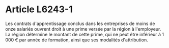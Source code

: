 # Article L6243-1

Les contrats d'apprentissage conclus dans les entreprises de moins de onze salariés ouvrent droit à une prime versée par la région à l'employeur. La région détermine le montant de cette prime, qui ne peut être inférieur à 1 000 € par année de formation, ainsi que ses modalités d'attribution.